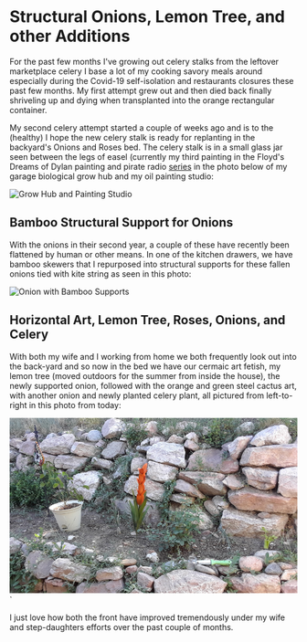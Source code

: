 # Structural Onions, Lemon Tree, and other Additions
For the past few months I've growing out celery stalks from the leftover
marketplace celery I base a lot of my cooking savory meals around especially
during the Covid-19 self-isolation and restaurants closures these past 
few months. My first attempt grew out and then died back finally shriveling
up and dying when transplanted into the orange rectangular container. 

My second celery attempt started a couple of weeks ago and is to the (healthy) I
hope the new celery stalk is ready for replanting in the backyard's Onions 
and Roses bed. The celery stalk is in a small glass jar seen between the legs of
easel (currently my third painting in the Floyd's Dreams of Dylan painting
and pirate radio [series][floyd_dreams] in the photo below of my garage biological grow hub and 
my oil painting studio:

![Grow Hub and Painting Studio](img/020200607_grow-hub-and-art-easel.png)

## Bamboo Structural Support for Onions
With the onions in their second year, a couple of these have recently been
flattened by human or other means. In one of the kitchen drawers, we have 
bamboo skewers that I repurposed into structural supports for these fallen
onions tied with kite string as seen in this photo:

![Onion with Bamboo Supports](img/020200607_onion-bamboo-structural-support.pn)

## Horizontal Art, Lemon Tree, Roses, Onions, and Celery
With both my wife and I working from home we both frequently look out into the
back-yard and so now in the bed we have our cermaic art fetish, my lemon tree (moved 
outdoors for the summer from inside the house), the newly supported onion, followed with 
the orange and green steel cactus art, with another onion and newly planted celery 
plant, all pictured from left-to-right in this photo from today:

![Art, Lemon Tree, Onions and Celery](img/020200607_art-lemon-tree-roses-onion-celery.png)`

I just love how both the front have improved tremendously under my wife and step-daughters
efforts over the past couple of months. 


[floyd_dreams]: https://github.com/jermnelson/floyds-dreams-of-dylan
